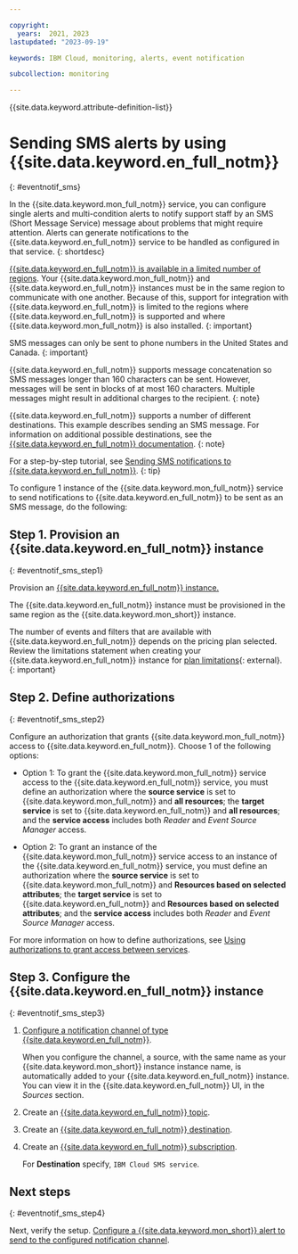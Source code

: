 ```yaml
---

copyright:
  years:  2021, 2023
lastupdated: "2023-09-19"

keywords: IBM Cloud, monitoring, alerts, event notification

subcollection: monitoring

---
```


{{site.data.keyword.attribute-definition-list}}

# Sending SMS alerts by using {{site.data.keyword.en_full_notm}}
{: #eventnotif_sms}

In the {{site.data.keyword.mon_full_notm}} service, you can configure single alerts and multi-condition alerts to notify support staff by an SMS (Short Message Service) message about problems that might require attention. Alerts can generate notifications to the {{site.data.keyword.en_full_notm}} service to be handled as configured in that service.
{: shortdesc}

[{{site.data.keyword.en_full_notm}} is available in a limited number of regions](/docs/event-notifications?topic=event-notifications-en-regions-endpoints). Your {{site.data.keyword.mon_full_notm}} and {{site.data.keyword.en_full_notm}} instances must be in the same region to communicate with one another.  Because of this, support for integration with {{site.data.keyword.en_full_notm}} is limited to the regions where {{site.data.keyword.en_full_notm}} is supported and where {{site.data.keyword.mon_full_notm}} is also installed.
{: important}

SMS messages can only be sent to phone numbers in the United States and Canada.
{: important}

{{site.data.keyword.en_full_notm}} supports message concatenation so SMS messages longer than 160 characters can be sent.  However, messages will be sent in blocks of at most 160 characters.  Multiple messages might result in additional charges to the recipient.
{: note}

{{site.data.keyword.en_full_notm}} supports a number of different destinations. This example describes sending an SMS message. For information on additional possible destinations, see the [{{site.data.keyword.en_full_notm}} documentation](/docs/event-notifications?topic=event-notifications-en-destination).
{: note}

For a step-by-step tutorial, see [Sending SMS notifications to {{site.data.keyword.en_full_notm}}](/docs/monitoring?topic=monitoring-tutorial-en-sms).
{: tip}

To configure 1 instance of the {{site.data.keyword.mon_full_notm}} service to send notifications to {{site.data.keyword.en_full_notm}} to be sent as an SMS message, do the following:

## Step 1. Provision an {{site.data.keyword.en_full_notm}} instance
{: #eventnotif_sms_step1}

Provision an [{{site.data.keyword.en_full_notm}} instance.](/docs/event-notifications?topic=event-notifications-en-create-en-instance)

The {{site.data.keyword.en_full_notm}} instance must be provisioned in the same region as the {{site.data.keyword.mon_short}} instance.

The number of events and filters that are available with {{site.data.keyword.en_full_notm}} depends on the pricing plan selected.  Review the limitations statement when creating your {{site.data.keyword.en_full_notm}} instance for [plan limitations](https://cloud.ibm.com/catalog/services/event-notifications){: external}.
{: important}

## Step 2. Define authorizations
{: #eventnotif_sms_step2}

Configure an authorization that grants {{site.data.keyword.mon_full_notm}} access to {{site.data.keyword.en_full_notm}}. Choose 1 of the following options:

- Option 1: To grant the {{site.data.keyword.mon_full_notm}} service access to the {{site.data.keyword.en_full_notm}} service, you must define an authorization where the **source service** is set to {{site.data.keyword.mon_full_notm}} and **all resources**; the **target service** is set to {{site.data.keyword.en_full_notm}} and **all resources**; and the **service access** includes both *Reader* and *Event Source Manager* access.

- Option 2: To grant an instance of the {{site.data.keyword.mon_full_notm}} service access to an instance of the {{site.data.keyword.en_full_notm}} service, you must define an authorization where the **source service** is set to {{site.data.keyword.mon_full_notm}} and **Resources based on selected attributes**; the **target service** is set to {{site.data.keyword.en_full_notm}} and **Resources based on selected attributes**; and the **service access** includes both *Reader* and *Event Source Manager* access.

For more information on how to define authorizations, see [Using authorizations to grant access between services](/docs/account?topic=account-serviceauth&interface=ui).

## Step 3. Configure the {{site.data.keyword.en_full_notm}} instance
{: #eventnotif_sms_step3}

1. [Configure a notification channel of type {{site.data.keyword.en_full_notm}}](/docs/event-notifications?topic=event-notifications-en-create-en-source).

    When you configure the channel, a source, with the same name as your {{site.data.keyword.mon_short}} instance instance name, is automatically added to your {{site.data.keyword.en_full_notm}} instance. You can view it in the {{site.data.keyword.en_full_notm}} UI, in the *Sources* section.

2. Create an [{{site.data.keyword.en_full_notm}} topic](/docs/event-notifications?topic=event-notifications-en-create-en-topic).

5. Create an [{{site.data.keyword.en_full_notm}} destination](/docs/event-notifications?topic=event-notifications-en-create-en-destination).

6. Create an [{{site.data.keyword.en_full_notm}} subscription](/docs/event-notifications?topic=event-notifications-en-create-en-subscription).

    For **Destination** specify, `IBM Cloud SMS service`.

## Next steps
{: #eventnotif_sms_step4}

Next, verify the setup. [Configure a {{site.data.keyword.mon_short}} alert to send to the configured notification channel](/docs/monitoring?topic=monitoring-alerts).
